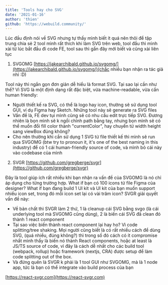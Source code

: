 ```yaml
---
title: 'Tools hay cho SVG'
date: '2021-01-16'
author: 'thien'
github: 'https://webuild.community/'
---
```


Lúc đầu định nói về SVG nhưng tự thấy mình biết ít quá nên thôi để tập trung chia sẻ 2 tool mình rất thích khi làm SVG trên web, tool đầu thì mình xài từ lúc bắt đầu đi code FE, tool sau thì gần đây mới biết và cũng xài liên tục

1. SVGOMG [https://jakearchibald.github.io/svgomg/](https://jakearchibald.github.io/svgomg/)(chắc nhiều bạn nhận ra tác giả nhỉ :D)

Tool này thì ngắn gọn đơn giản dễ hiểu là format SVG. Tại sao lại cần như thế? Vì SVG là một định dạng rất đặc biệt, vừa machine-readable, vừa cần human friendly:
- Người thiết kế ra SVG, có thể là logo hay icon, thường sẽ sử dụng tool GUI, ví dụ Figma hay Sketch. Những tool này sẽ generate ra SVG files
- Vấn đề là, FE dev tụi mình cũng sẽ có nhu cầu edit trực tiếp SVG. Đương nhiên là bọn mình sẽ k ngồi chỉnh path bằng tay, nhưng bọn mình sẽ có thể muốn đổi fill color thành "currentColor", hay chuyển từ width height sang viewBox đúng không?
- Cho nên thường khi cần sử dụng 1 SVG từ file thiết kế thì mình sẽ run qua SVGOMG (btw try to pronoun it, it's one of the best naming in this industry) để có 1 cái human-friendly source of code, và mình bỏ cái này vào codebase của mình
2. SVGR [https://github.com/gregberge/svgr](https://github.com/gregberge/svgr)

Đây là tool giúp ích rất nhiều khi bạn nhận ra vấn đề của SVGOMG là nó chỉ áp dụng cho từng trường hợp. What if bạn có 100 icons từ file Figma của designer? What if bạn đang build 1 UI kit và UI kit của bạn muốn support nhiều icon set, trong đó mỗi icon set lại có vài trăm icon? SVGR giải quyết vấn đề này:
- Về bản chất thì SVGR làm 2 thứ, 1 là cleanup cái SVG bằng svgo (là cái underlying tool mà SVGOMG cũng dùng), 2 là biến cái SVG đã clean đó thành 1 react component
- Tại sao việc biến thành react component lại hay ho? Vì code splitting/tree shaking. Mọi người cũng biết là có rất nhiều cách để dùng SVG, (quá nhiều, đúng không?) thì trong số đó cách có ít compromise nhất mình thấy là biến nó thành React components, hoặc at least là JS/TS source of code, vì đây là cách dễ nhất cho các build tool (webpack, rollup) hoặc framework (nextjs, CRA) được setup để làm code splitting out of the box.
- Và đừng quên là SVGR k phải là 1 tool GUI như SVGOMG, mà là 1 node app, tức là bạn có thể integrate vào build process của bạn

[https://react-svgr.com](https://react-svgr.com)